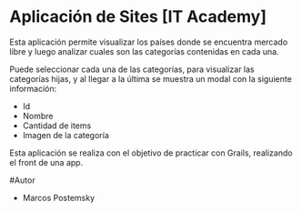 # Aplicación de Sites [IT Academy]

Esta aplicación permite visualizar los países donde se encuentra mercado libre
y luego analizar cuales son las categorías contenidas en cada una.

Puede seleccionar cada una de las categorías, para visualizar las categorías hijas,
y al llegar a la última se muestra un modal con la siguiente información:

* Id
* Nombre
* Cantidad de items
* Imagen de la categoría

Esta aplicación se realiza con el objetivo de practicar con Grails, realizando el front 
de una app.

#Autor

* Marcos Postemsky

